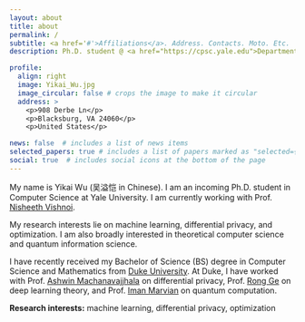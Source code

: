 ```yaml
---
layout: about
title: about
permalink: /
subtitle: <a href='#'>Affiliations</a>. Address. Contacts. Moto. Etc.
description: Ph.D. student @ <a href="https://cpsc.yale.edu">Department of Computer Science</a>, <a href="https://www.yale.edu">Yale University</a> 

profile:
  align: right
  image: Yikai_Wu.jpg
  image_circular: false # crops the image to make it circular
  address: >
    <p>908 Derbe Ln</p>
    <p>Blacksburg, VA 24060</p>
    <p>United States</p>

news: false  # includes a list of news items
selected_papers: true # includes a list of papers marked as "selected={true}"
social: true  # includes social icons at the bottom of the page
---
```


My name is Yikai Wu <a href="https://www.name-coach.com/yikai-wu" target="_blank" title="Google Scholar"><i class="fas fa-volume-up"></i></a> (吴溢恺 in Chinese). I am an incoming Ph.D. student in Computer Science at Yale University. I am currently working with Prof. <a href="https://www.cs.yale.edu/homes/vishnoi/Home.html">Nisheeth Vishnoi</a>.

My research interests lie on machine learning, differential privacy, and optimization. I am also broadly interested in theoretical computer science and quantum information science.

I have recently received my Bachelor of Science (BS) degree in Computer Science and Mathematics from <a href="https://www.duke.edu">Duke University</a>. At Duke, I have worked with Prof. <a href="https://users.cs.duke.edu/~ashwin/">Ashwin Machanavajjhala</a> on differential privacy, Prof. <a href="https://users.cs.duke.edu/~rongge/">Rong Ge</a> on deep learning theory, and Prof. <a href="https://sites.duke.edu/marvian/">Iman Marvian</a> on quantum computation.

**Research interests:** machine learning, differential privacy, optimization
